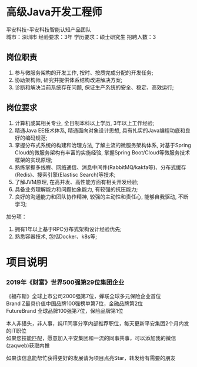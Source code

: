 # 高级Java开发工程师
平安科技-平安科技智能认知产品团队  
城市：深圳市 经验要求：3年 学历要求：硕士研究生  招聘人数：3

## 岗位职责
1. 参与微服务架构的开发工作, 按时、按质完成分配的开发任务;   
2. 协助架构师, 研究并提供体系结构改进解决方案;   
3. 诊断和解决当前系统存在问题, 保证生产系统的安全、稳定、高效运行;

## 岗位要求
1. 计算机或其相关专业, 全日制本科以上学历, 3年以上工作经验;   
2. 精通Java EE技术体系, 精通面向对象设计思想, 具有扎实的Java编程功底和良好的编码规范;   
3. 掌握分布式系统的构建和治理方法, 了解主流的微服务架构体系, 对基于Spring Cloud的微服务架构有丰富的实施经验, 掌握Spring Boot/Cloud等微服务技术框架的实现原理;   
4. 熟练掌握多线程、网络通信、消息中间件(RabbitMQ/kakfa等)、分布式缓存(Redis)、搜索引擎(Elastisc Search)等技术;   
5. 了解JVM原理, 在高并发、高性能方面有相关开发经验;   
6. 具备业务理解能力和问题抽象能力, 有较强的抗压能力;   
7. 良好的沟通能力和团队协作精神, 较强的主动性和责任心, 能够自我驱动, 不断学习;   
   
加分项：   
1. 拥有1年以上基于RPC分布式架构设计经验优先;   
2. 熟悉容器技术, 包括Docker、k8s等;

# 项目说明

### 2019年《财富》世界500强第29位集团企业
《福布斯》全球上市公司2000强第7位，蝉联全球多元保险企业首位  
Brand Z最具价值中国品牌100强榜单第7位，金融品牌第2位  
FutureBrand 全球品牌100强第7位，保险品牌第1位

本人非猎头，非人事，纯IT同事分享内部推荐职位，每天更新平安集团2个月内发的IT职位  
如果您技能匹配，愿意加入平安集团和一流的同事共事，可以添加我的微信(zaqweb)获取内推 

如果该信息能帮忙获得更好的发展请为项目点亮Star，转发给有需要的朋友




